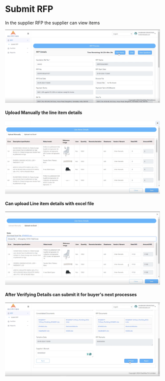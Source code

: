 # **Submit RFP**

In the supplier RFP the supplier can view items

![alt text](image-2.png)

#### Upload Manually the line item details

![alt text](image-3.png)

#### Can upload Line item details with excel file


![alt text](image-5.png)

#### After Verifying Details can submit it for buyer's next processes

![alt text](image-6.png)

